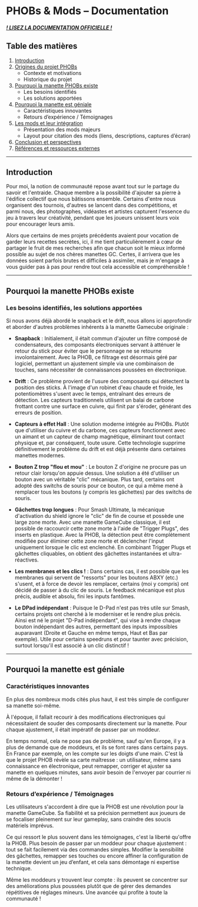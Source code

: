 # PHOBs & Mods – Documentation
##### [**! LISEZ LA DOCUMENTATION OFFICIELLE !**](https://github.com/PhobGCC/PhobGCC-doc/tree/main)
## Table des matières

1. [Introduction](#introduction)
2. [Origines du projet PHOBs](#origines-du-projet-phobs)
    - Contexte et motivations
    - Historique du projet
3. [Pourquoi la manette PHOBs existe](#pourquoi-la-manette-phobs-existe)
    - Les besoins identifiés
    - Les solutions apportées
4. [Pourquoi la manette est géniale](#pourquoi-la-manette-est-geniale)
    - Caractéristiques innovantes
    - Retours d’expérience / Témoignages
5. [Les mods et leur intégration](#les-mods-et-leur-integration)
    - Présentation des mods majeurs
    - Layout pour citation des mods (liens, descriptions, captures d’écran)
6. [Conclusion et perspectives](#conclusion-et-perspectives)
7. [Références et ressources externes](#references-et-ressources-externes)

---

## Introduction

Pour moi, la notion de communauté repose avant tout sur le partage du savoir et l'entraide. Chaque membre a la possibilité d'ajouter sa pierre à l'édifice collectif que nous bâtissons ensemble. Certains d'entre nous organisent des tournois, d'autres se lancent dans des compétitions, et parmi nous, des photographes, vidéastes et artistes capturent l'essence du jeu à travers leur créativité, pendant que les joueurs unissent leurs voix pour encourager leurs amis.

Alors que certains de mes projets précédents avaient pour vocation de garder leurs recettes secrètes, ici, il me tient particulièrement à cœur de partager le fruit de mes recherches afin que chacun soit le mieux informé possible au sujet de nos chères manettes GC. Certes, il arrivera que les données soient parfois brutes et difficiles à assimiler, mais je m'engage à vous guider pas à pas pour rendre tout cela accessible et compréhensible !

---

## Pourquoi la manette PHOBs existe

### Les besoins identifiés, les solutions apportées

Si nous avons déjà abordé le snapback et le drift, nous allons ici approfondir et aborder d'autres problèmes inhérents à la manette Gamecube originale :

- **Snapback** : Initialement, il était commun d'ajouter un filtre composé de condensateurs, des composants électroniques servant à atténuer le retour du stick pour éviter que le personnage ne se retourne involontairement. Avec la PHOB, ce filtrage est désormais géré par logiciel, permettant un ajustement simple via une combinaison de touches, sans nécessiter de connaissances poussées en électronique.

- **Drift** : Ce problème provient de l'usure des composants qui détectent la position des sticks. À l'image d'un robinet d'eau chaude et froide, les potentiomètres s'usent avec le temps, entraînant des erreurs de détection. Les capteurs traditionnels utilisent un balai de carbone frottant contre une surface en cuivre, qui finit par s'éroder, générant des erreurs de position.

- **Capteurs à effet Hall** : Une solution moderne intégrée au PHOBs. Plutôt que d'utiliser du cuivre et du carbone, ces capteurs fonctionnent avec un aimant et un capteur de champ magnétique, éliminant tout contact physique et, par conséquent, toute usure. Cette technologie supprime définitivement le problème du drift et est déjà présente dans certaines manettes modernes.

- **Bouton Z trop "flou et mou"** : Le bouton Z d'origine ne procure pas un retour clair lorsqu'on appuie dessus. Une solution a été d'utiliser un bouton avec un véritable "clic" mécanique. Plus tard, certains ont adopté des switchs de souris pour ce bouton, ce qui a même mené à remplacer tous les boutons (y compris les gâchettes) par des switchs de souris.

- **Gâchettes trop longues** : Pour Smash Ultimate, la mécanique d'activation du shield ignore le "clic" de fin de course et possède une large zone morte. Avec une manette GameCube classique, il est possible de raccourcir cette zone morte à l'aide de "Trigger Plugs", des inserts en plastique. Avec la PHOB, la détection peut être complètement modifiée pour éliminer cette zone morte et déclencher l'input uniquement lorsque le clic est enclenché. En combinant Trigger Plugs et gâchettes cliquables, on obtient des gâchettes instantanées et ultra-réactives.

- **Les membranes et les clics !** : Dans certains cas, il est possible que les membranes qui servent de "ressorts" pour les boutons ABXY (etc.) s'usent, et à force de devoir les remplacer, certains (moi y compris) ont décidé de passer à du clic de souris. Le feedback mécanique est plus précis, audible et absolu, fini les inputs fantômes.

- **Le DPad indépendant** : Puisque le D-Pad n'est pas très utile sur Smash, certains projets ont cherché à le moderniser et le rendre plus précis. Ainsi est né le projet "D-Pad indépendant", qui vise à rendre chaque bouton indépendant des autres, permettant des inputs impossibles auparavant (Droite et Gauche en même temps, Haut et Bas par exemple). Utile pour certains speedruns et pour taunter avec précision, surtout lorsqu'il est associé à un clic distinctif !

---

## Pourquoi la manette est géniale

### Caractéristiques innovantes

En plus des nombreux mods cités plus haut, il est très simple de configurer sa manette soi-même.

À l'époque, il fallait recourir à des modifications électroniques qui nécessitaient de souder des composants directement sur la manette. Pour chaque ajustement, il était impératif de passer par un moddeur.

En temps normal, cela ne pose pas de problème, sauf qu'en Europe, il y a plus de demande que de moddeurs, et ils se font rares dans certains pays. En France par exemple, on les compte sur les doigts d'une main. C'est là que le projet PHOB révèle sa carte maîtresse : un utilisateur, même sans connaissance en électronique, peut remapper, corriger et ajuster sa manette en quelques minutes, sans avoir besoin de l'envoyer par courrier ni même de la démonter !

### Retours d’expérience / Témoignages

Les utilisateurs s'accordent à dire que la PHOB est une révolution pour la manette GameCube. Sa fiabilité et sa précision permettent aux joueurs de se focaliser pleinement sur leur gameplay, sans craindre des soucis matériels imprévus.

Ce qui ressort le plus souvent dans les témoignages, c'est la liberté qu'offre la PHOB. Plus besoin de passer par un moddeur pour chaque ajustement : tout se fait facilement via des commandes simples. Modifier la sensibilité des gâchettes, remapper ses touches ou encore affiner la configuration de la manette devient un jeu d’enfant, et cela sans démontage ni expertise technique.

Même les moddeurs y trouvent leur compte : ils peuvent se concentrer sur des améliorations plus poussées plutôt que de gérer des demandes répétitives de réglages mineurs. Une avancée qui profite à toute la communauté !

